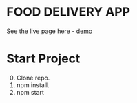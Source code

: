 # FOOD DELIVERY APP

See the live page here -
[demo](https://mariia-kovalova.github.io/food-delivery-shop/)

# Start Project

0. Clone repo.
1. npm install.
2. npm start
